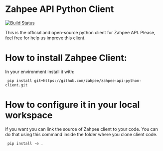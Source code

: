 Zahpee API Python Client
========================

[![Build Status](https://travis-ci.org/zahpee/zahpee-api-python-client.svg?branch=master)](https://travis-ci.org/zahpee/zahpee-api-python-client/)

This is the official and open-source python client for Zahpee API. Please, feel free for help us improve this client.

# How to install Zahpee Client:

In your environment install it with:

```
 pip install git+https://github.com/zahpee/zahpee-api-python-client.git
```

# How to configure it in your local workspace

If you want you can link the source of Zahpee client to your code. You can do that using this command inside the folder where you clone client code.

```
 pip install -e . 
```